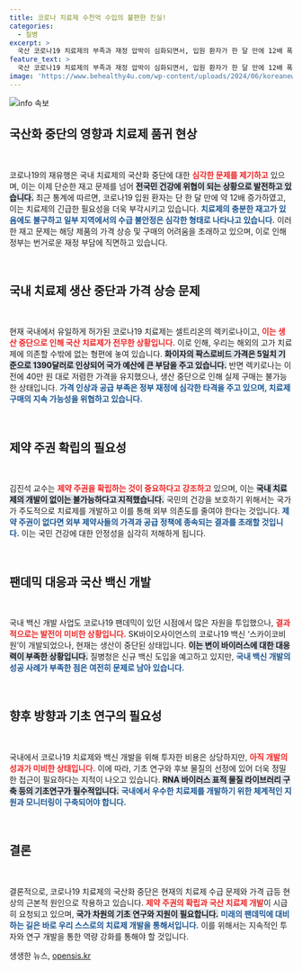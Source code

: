 ```yaml
---
title: 코로나 치료제 수천억 수입의 불편한 진실!
categories:
  - 질병
excerpt: >
  국산 코로나19 치료제의 부족과 재정 압박이 심화되면서, 입원 환자가 한 달 만에 12배 폭증했습니다. 품귀현상과 가격 인상으로 제약 주권 확보의 필요성이 더욱 대두되고 있습니다. 
feature_text: >
  국산 코로나19 치료제의 부족과 재정 압박이 심화되면서, 입원 환자가 한 달 만에 12배 폭증했습니다. 품귀현상과 가격 인상으로 제약 주권 확보의 필요성이 더욱 대두되고 있습니다. 
image: 'https://www.behealthy4u.com/wp-content/uploads/2024/06/koreanews.jpg'
---
```


<p><img src="https://www.behealthy4u.com/wp-content/uploads/2024/06/koreanews.jpg" alt="info 속보" /></p>

<h2 data-ke-size="size26">국산화 중단의 영향과 치료제 품귀 현상</h2>

<p data-ke-size="size16">&nbsp;</p>

<p>코로나19의 재유행은 국내 치료제의 국산화 중단에 대한 <b><span style="color: #ee2323;">심각한 문제를 제기하고</span></b> 있으며, 이는 이제 단순한 재고 문제를 넘어 <b><span style="background-color: #21538527;">전국민 건강에 위협이 되는 상황으로 발전하고 있습니다.</span></b>   최근 통계에 따르면, 코로나19 입원 환자는 단 한 달 만에 약 12배 증가하였고, 이는 치료제의 긴급한 필요성을 더욱 부각시키고 있습니다. <b><span style="color: #1a5490;">치료제의 충분한 재고가 있음에도 불구하고 일부 지역에서의 수급 불안정은 심각한 형태로 나타나고 있습니다.</span></b>  이러한 재고 문제는 해당 제품의 가격 상승 및 구매의 어려움을 초래하고 있으며, 이로 인해 정부는 번거로운 재정 부담에 직면하고 있습니다.</p>

<p data-ke-size="size16">&nbsp;</p>

<h2 data-ke-size="size26">국내 치료제 생산 중단과 가격 상승 문제</h2>

<p data-ke-size="size16">&nbsp;</p>

<p>현재 국내에서 유일하게 허가된 코로나19 치료제는 셀트리온의 렉키로나이고, <b><span style="color: #ee2323;">이는 생산 중단으로 인해 국산 치료제가 전무한 상황입니다.</span></b>  이로 인해, 우리는 해외의 고가 치료제에 의존할 수밖에 없는 형편에 놓여 있습니다. <b><span style="background-color: #21538527;">화이자의 팍스로비드 가격은 5일치 기준으로 1390달러로 인상되어 국가 예산에 큰 부담을 주고 있습니다.</span></b>  반면 렉키로나는 이전에 40만 원 대로 저렴한 가격을 유지했으나, 생산 중단으로 인해 실제 구매는 불가능한 상태입니다. <b><span style="color: #1a5490;">가격 인상과 공급 부족은 정부 재정에 심각한 타격을 주고 있으며, 치료제 구매의 지속 가능성을 위협하고 있습니다.</span></b></p>

<p data-ke-size="size16">&nbsp;</p>

<h2 data-ke-size="size26">제약 주권 확립의 필요성</h2>

<p data-ke-size="size16">&nbsp;</p>

<p>김진석 교수는 <b><span style="color: #ee2323;">제약 주권을 확립하는 것이 중요하다고 강조하고</span></b> 있으며, 이는 <b><span style="background-color: #21538527;">국내 치료제의 개발이 없이는 불가능하다고 지적했습니다.</span></b>  국민의 건강을 보호하기 위해서는 국가가 주도적으로 치료제를 개발하고 이를 통해 외부 의존도를 줄여야 한다는 것입니다. <b><span style="color: #1a5490;">제약 주권이 없다면 외부 제약사들의 가격과 공급 정책에 종속되는 결과를 초래할 것입니다.</span></b>  이는 국민 건강에 대한 안정성을 심각히 저해하게 됩니다.</p>

<p data-ke-size="size16">&nbsp;</p>

<h2 data-ke-size="size26">팬데믹 대응과 국산 백신 개발</h2>

<p data-ke-size="size16">&nbsp;</p>

<p>국내 백신 개발 사업도 코로나19 팬데믹이 있던 시점에서 많은 자원을 투입했으나, <b><span style="color: #ee2323;">결과적으로는 발전이 미비한 상황입니다.</span></b>  SK바이오사이언스의 코로나19 백신 ‘스카이코비원’이 개발되었으나, 현재는 생산이 중단된 상태입니다. <b><span style="background-color: #21538527;">이는 변이 바이러스에 대한 대응력이 부족한 상황입니다.</span></b>  질병청은 신규 백신 도입을 예고하고 있지만, <b><span style="color: #1a5490;">국내 백신 개발의 성공 사례가 부족한 점은 여전히 문제로 남아 있습니다.</span></b></p>

<p data-ke-size="size16">&nbsp;</p>

<h2 data-ke-size="size26">향후 방향과 기초 연구의 필요성</h2>

<p data-ke-size="size16">&nbsp;</p>

<p>국내에서 코로나19 치료제와 백신 개발을 위해 투자한 비용은 상당하지만, <b><span style="color: #ee2323;">아직 개발의 성과가 미비한 상태입니다.</span></b>  이에 따라, 기초 연구와 후보 물질의 선정에 있어 더욱 정밀한 접근이 필요하다는 지적이 나오고 있습니다. <b><span style="background-color: #21538527;">RNA 바이러스 표적 물질 라이브러리 구축 등의 기초연구가 필수적입니다.</span></b>  <b><span style="color: #1a5490;">국내에서 우수한 치료제를 개발하기 위한 체계적인 지원과 모니터링이 구축되어야 합니다.</span></b></p>

<p data-ke-size="size16">&nbsp;</p>

<h2 data-ke-size="size26">결론</h2>

<p data-ke-size="size16">&nbsp;</p>

<p>결론적으로, 코로나19 치료제의 국산화 중단은 현재의 치료제 수급 문제와 가격 급등 현상의 근본적 원인으로 작용하고 있습니다. <b><span style="color: #ee2323;">제약 주권의 확립과 국산 치료제 개발</span></b>이 시급히 요청되고 있으며, <b><span style="background-color: #21538527;">국가 차원의 기초 연구와 지원이 필요합니다.</span></b>  <b><span style="color: #1a5490;">미래의 팬데믹에 대비하는 길은 바로 우리 스스로의 치료제 개발을 통해서입니다.</span></b>  이를 위해서는 지속적인 투자와 연구 개발을 통한 역량 강화를 통해야 할 것입니다.</p>
생생한 뉴스, <a href="https://opensis.kr" rel="dofollow">opensis.kr</a>


